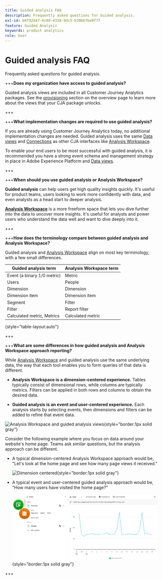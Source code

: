 ```yaml
---
title: Guided analysis FAQ
description: Frequently asked questions for Guided analysis.
exl-id: b6f92d47-6c09-4338-9dc5-b30bbfbe9f7f
feature: Guided Analysis
keywords: product analytics
role: User
---
```

# Guided analysis FAQ

Frequently asked questions for guided analysis.

+++**Does my organization have access to guided analysis?**

Guided analysis views are included in all Customer Journey Analytics packages. See the [provisioning](overview.md#provisioning) section on the overview page to learn more about the views that your CJA package unlocks.

+++

+++**What implementation changes are required to use guided analysis?**

If you are already using Customer Journey Analytics today, no additional implementation changes are needed. Guided analysis uses the same [Data views](../data-views/data-views.md) and [Connections](../connections/overview.md) as other CJA interfaces like [Analysis Workspace](../analysis-workspace/home.md). 

To enable your end users to be most successful with guided analysis, it is recommended you have a strong event schema and management strategy in place in Adobe Experience Platform and [Data views](../data-views/data-views.md).

+++

+++**When should you use guided analysis or Analysis Workspace?**

**Guided analysis** can help users get high quality insights quickly. It's useful for product teams, users looking to work more confidently with data, and even analysts as a head start to deeper analysis.

**[Analysis Workspace](../analysis-workspace/home.md)** is a more freeform space that lets you dive further into the data to uncover more insights. It's useful for analysts and power users who understand the data well and want to dive deeply into it.

+++

+++**How does the terminology compare between guided analysis and Analysis Workspace?**

Guided analysis and [Analysis Workspace](../analysis-workspace/home.md) align on most key terminology, with a few small differences.

| Guided analysis term | Analysis Workspace term |
| --- | --- |
| Event (a binary 1/0 metric) | Metric |
| Users | People |
| Dimension | Dimension |
| Dimension item | Dimension item |
| Segment | Filter |
| Filter | Report filter |
| Calculated metric, Metrics | Calculated metric |

{style="table-layout:auto"}

+++

+++**What are some differences in how guided analysis and Analysis Workspace approach reporting?**

While [Analysis Workspace](../analysis-workspace/home.md) and guided analysis use the same underlying data, the way that each tool enables you to form queries of that data is different.

* **Analysis Workspace is a dimension-centered experience.** Tables typically consist of dimensional rows, while columns are typically metrics. Filters can be applied in both rows and columns to obtain the desired data.

* **Guided analysis is an event and user-centered experience.** Each analysis starts by selecting events, then dimensions and filters can be added to refine that event data.

![Analysis Workspace and guided analysis views](assets/structure.png){style="border:1px solid gray"}

Consider the following example where you focus on data around your website's home page. Teams ask similar questions, but the analysis approach can be different.

* A typical dimension-centered Analysis Workspace approach would be, "Let's look at the home page and see how many page views it received."

   ![Dimension centered](assets/dimension-centered.png){style="border:1px solid gray"}

* A typical event and user-centered guided analysis approach would be, "How many users have visited the home page?"

   ![Event centered](assets/event-centered.png){style="border:1px solid gray"}

+++
